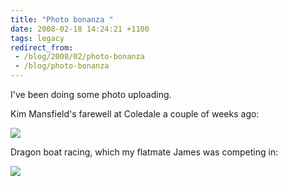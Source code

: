 ```yaml
---
title: "Photo bonanza "
date: 2008-02-18 14:24:21 +1100
tags: legacy
redirect_from:
 - /blog/2008/02/photo-bonanza
 - /blog/photo-bonanza
---
```


I've been doing some photo uploading.



Kim Mansfield's farewell at Coledale a couple of weeks ago:

<a href="http://picasaweb.google.com/calebbrown01/KimSFarewell"><img src="http://lh3.google.com/calebbrown01/R7i29PMyG-I/AAAAAAAAC-c/ZqwkFXXqamU/s288/IMG_1997.JPG" /></a>



Dragon boat racing, which my flatmate James was competing in:

<a href="http://picasaweb.google.com/calebbrown01/DragonBoatRacing"><img src="http://lh4.google.com/calebbrown01/R7jzqfMyHkI/AAAAAAAADJU/R-WoXLJNuy0/s288/IMG_2214.JPG" /></a>

<!--break-->

